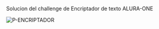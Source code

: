 Solucion del challenge de Encriptador de texto  ALURA-ONE

![P-ENCRIPTADOR](https://user-images.githubusercontent.com/121828783/213957174-7982f3a3-aac2-444f-aea3-743ce9b84d29.jpg)

